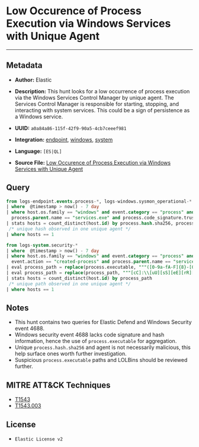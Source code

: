 # Low Occurence of Process Execution via Windows Services with Unique Agent

---

## Metadata

- **Author:** Elastic
- **Description:** This hunt looks for a low occurrence of process execution via the Windows Services Control Manager by unique agent. The Services Control Manager is responsible for starting, stopping, and interacting with system services. This could be a sign of persistence as a Windows service.

- **UUID:** `a0a84a86-115f-42f9-90a5-4cb7ceeef981`
- **Integration:** [endpoint](https://docs.elastic.co/integrations/endpoint), [windows](https://docs.elastic.co/integrations/windows), [system](https://docs.elastic.co/integrations/system)
- **Language:** `[ES|QL]`
- **Source File:** [Low Occurence of Process Execution via Windows Services with Unique Agent](../queries/execution_via_windows_services_with_low_occurrence_frequency.toml)
## Query

```sql
from logs-endpoint.events.process-*, logs-windows.sysmon_operational-*
| where  @timestamp > now() - 7 day
| where host.os.family == "windows" and event.category == "process" and event.action in ("start", "Process creation") and
  process.parent.name == "services.exe" and process.code_signature.trusted != true
| stats hosts = count_distinct(host.id) by process.hash.sha256, process.name
 /* unique hash observed in one unique agent */
| where hosts == 1
```

```sql
from logs-system.security-*
| where  @timestamp > now() - 7 day
| where host.os.family == "windows" and event.category == "process" and event.code == "4688" and
  event.action == "created-process" and process.parent.name == "services.exe"
| eval process_path = replace(process.executable, """([0-9a-fA-F]{8}-[0-9a-fA-F]{4}-[0-9a-fA-F]{4}-[0-9a-fA-F]{4}-[0-9a-fA-F]{12}|ns[a-z][A-Z0-9]{3,4}\.tmp|DX[A-Z0-9]{3,4}\.tmp|7z[A-Z0-9]{3,5}\.tmp|[0-9\.\-\_]{3,})""", "")
| eval process_path = replace(process_path, """[cC]:\\[uU][sS][eE][rR][sS]\\[a-zA-Z0-9\.\-\_\$~]+\\""", "C:\\\\users\\\\user\\\\")
| stats hosts = count_distinct(host.id) by process_path
 /* unique path observed in one unique agent */
| where hosts == 1
```

## Notes

- This hunt contains two queries for Elastic Defend and Windows Security event 4688.
- Windows security event 4688 lacks code signature and hash information, hence the use of `process.executable` for aggregation.
- Unique `process.hash.sha256` and agent is not necessarily malicious, this help surface ones worth further investigation.
- Suspicious `process.executable` paths and LOLBins should be reviewed further.

## MITRE ATT&CK Techniques

- [T1543](https://attack.mitre.org/techniques/T1543)
- [T1543.003](https://attack.mitre.org/techniques/T1543/003)

## License

- `Elastic License v2`
